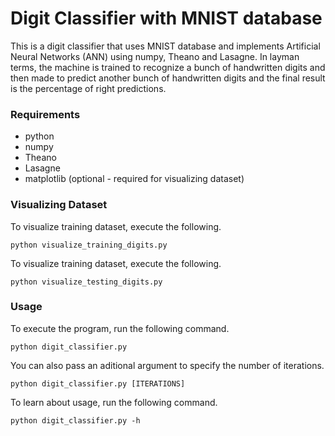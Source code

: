 # Digit Classifier with MNIST database
This is a digit classifier that uses MNIST database and implements Artificial Neural Networks (ANN) using numpy, Theano and Lasagne. In layman terms, the machine is trained to recognize a bunch of handwritten digits and then made to predict another bunch of handwritten digits and the final result is the percentage of right predictions.
### Requirements
* python
* numpy
* Theano
* Lasagne
* matplotlib (optional - required for visualizing dataset)
### Visualizing Dataset
To visualize training dataset, execute the following.

`python visualize_training_digits.py`

To visualize training dataset, execute the following.

`python visualize_testing_digits.py`

### Usage
To execute the program, run the following command.

`python digit_classifier.py`

You can also pass an aditional argument to specify the number of iterations.

`python digit_classifier.py [ITERATIONS]`

To learn about usage, run the following command.

`python digit_classifier.py -h`